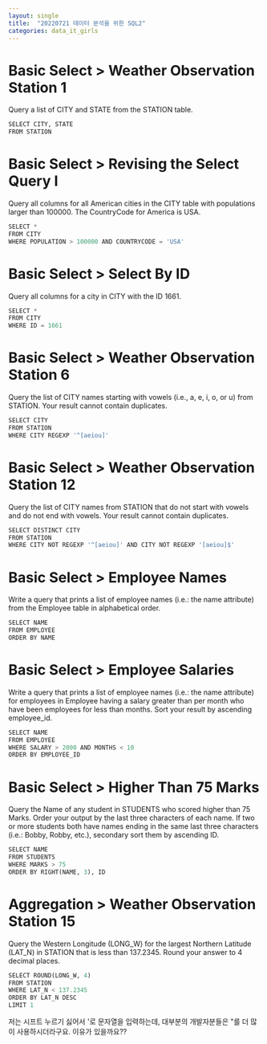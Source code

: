 ```yaml
---
layout: single
title:  "20220721 데이터 분석을 위한 SQL2"
categories: data_it_girls
---
```


# Basic Select > Weather Observation Station 1
Query a list of CITY and STATE from the STATION table.


```python
SELECT CITY, STATE
FROM STATION
```

# Basic Select > Revising the Select Query I
Query all columns for all American cities in the CITY table with populations larger than 100000. The CountryCode for America is USA.


```python
SELECT *
FROM CITY
WHERE POPULATION > 100000 AND COUNTRYCODE = 'USA'
```

# Basic Select > Select By ID
Query all columns for a city in CITY with the ID 1661.


```python
SELECT *
FROM CITY
WHERE ID = 1661
```

# Basic Select > Weather Observation Station 6
Query the list of CITY names starting with vowels (i.e., a, e, i, o, or u) from STATION. Your result cannot contain duplicates.


```python
SELECT CITY
FROM STATION
WHERE CITY REGEXP '^[aeiou]'
```

# Basic Select > Weather Observation Station 12
Query the list of CITY names from STATION that do not start with vowels and do not end with vowels. Your result cannot contain duplicates.


```python
SELECT DISTINCT CITY
FROM STATION
WHERE CITY NOT REGEXP '^[aeiou]' AND CITY NOT REGEXP '[aeiou]$'
```

# Basic Select > Employee Names
Write a query that prints a list of employee names (i.e.: the name attribute) from the Employee table in alphabetical order.


```python
SELECT NAME
FROM EMPLOYEE
ORDER BY NAME
```

# Basic Select > Employee Salaries
Write a query that prints a list of employee names (i.e.: the name attribute) for employees in Employee having a salary greater than  per month who have been employees for less than  months. Sort your result by ascending employee_id.


```python
SELECT NAME
FROM EMPLOYEE
WHERE SALARY > 2000 AND MONTHS < 10
ORDER BY EMPLOYEE_ID
```

# Basic Select > Higher Than 75 Marks
Query the Name of any student in STUDENTS who scored higher than 75 Marks. Order your output by the last three characters of each name. If two or more students both have names ending in the same last three characters (i.e.: Bobby, Robby, etc.), secondary sort them by ascending ID.


```python
SELECT NAME
FROM STUDENTS
WHERE MARKS > 75
ORDER BY RIGHT(NAME, 3), ID
```

# Aggregation > Weather Observation Station 15
Query the Western Longitude (LONG_W) for the largest Northern Latitude (LAT_N) in STATION that is less than 137.2345. Round your answer to 4 decimal places.


```python
SELECT ROUND(LONG_W, 4)
FROM STATION
WHERE LAT_N < 137.2345
ORDER BY LAT_N DESC
LIMIT 1
```

저는 시프트 누르기 싫어서 '로 문자열을 입력하는데, 대부분의 개발자분들은 "를 더 많이 사용하시더라구요. 이유가 있을까요??
